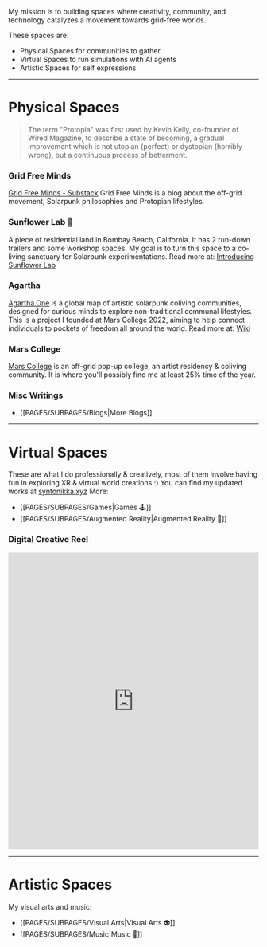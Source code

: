 My mission is to building spaces where creativity, community, and technology catalyzes a movement towards grid-free worlds. 

These spaces are:
- Physical Spaces for communities to gather
- Virtual Spaces to run simulations with AI agents
- Artistic Spaces for self expressions
---

# Physical Spaces

>The term "Protopia" was first used by Kevin Kelly, co-founder of Wired Magazine, to describe a state of becoming, a gradual improvement which is not utopian (perfect) or dystopian (horribly wrong), but a continuous process of betterment.

### Grid Free Minds
[Grid Free Minds - Substack](https://agartha1.substack.com/)
Grid Free Minds is a blog about the off-grid movement, Solarpunk philosophies and Protopian lifestyles.
### Sunflower Lab 🌻
A piece of residential land in Bombay Beach, California. It has 2 run-down trailers and some workshop spaces.
My goal is to turn this space to a co-living sanctuary for Solarpunk experimentations. Read more at: [Introducing Sunflower Lab](https://agartha1.substack.com/p/introducing-sunflower-lab)
### Agartha
[Agartha.One](https://agartha.one) is a global map of artistic solarpunk coliving communities, designed for curious minds to explore non-traditional communal lifestyles.
This is a project I founded at Mars College 2022, aiming to help connect individuals to pockets of freedom all around the world. 
Read more at: [Wiki](https://www.notion.so/agarthamap/Agartha-913b57d888d44b86accabd9a75bd6a05)
### Mars College
[Mars College](https://mars.college/) is an off-grid pop-up college, an artist residency & coliving community. It is where you'll possibly find me at least 25% time of the year.

### Misc Writings
- [[PAGES/SUBPAGES/Blogs|More Blogs]]

---
# Virtual Spaces

These are what I do professionally & creatively, most of them involve having fun in exploring XR & virtual world creations :)
You can find my updated works at [syntonikka.xyz](https://syntonikka.xyz)
More:
- [[PAGES/SUBPAGES/Games|Games 🕹️]]
- [[PAGES/SUBPAGES/Augmented Reality|Augmented Reality 👻]]
### Digital Creative Reel
<iframe width="100%" height="595" src="https://www.youtube.com/embed/CFQj7OGfxww" title="7 Years of Game Development | Reel by Nico Shi @Syntonikka" frameborder="0" allow="accelerometer; autoplay; clipboard-write; encrypted-media; gyroscope; picture-in-picture; web-share" allowfullscreen></iframe>

---
# Artistic Spaces
My visual arts and music:
- [[PAGES/SUBPAGES/Visual Arts|Visual Arts 👽]]
- [[PAGES/SUBPAGES/Music|Music 🎹]]